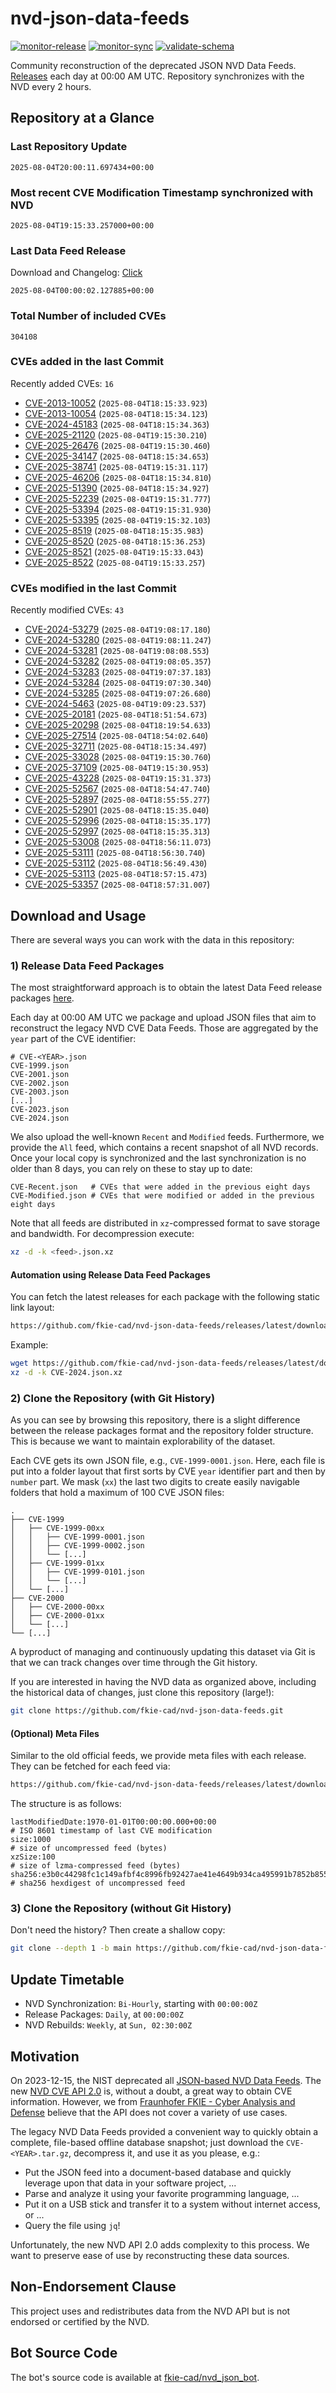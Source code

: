 # nvd-json-data-feeds

[![monitor-release](https://github.com/fkie-cad/nvd-json-data-feeds/actions/workflows/monitor_release.yml/badge.svg)](https://github.com/fkie-cad/nvd-json-data-feeds/actions/workflows/monitor_release.yml)
[![monitor-sync](https://github.com/fkie-cad/nvd-json-data-feeds/actions/workflows/monitor_sync.yml/badge.svg)](https://github.com/fkie-cad/nvd-json-data-feeds/actions/workflows/monitor_sync.yml)
[![validate-schema](https://github.com/fkie-cad/nvd-json-data-feeds/actions/workflows/validate_schema.yml/badge.svg)](https://github.com/fkie-cad/nvd-json-data-feeds/actions/workflows/validate_schema.yml)

Community reconstruction of the deprecated JSON NVD Data Feeds.
[Releases](https://github.com/fkie-cad/nvd-json-data-feeds/releases/latest) each day at 00:00 AM UTC.
Repository synchronizes with the NVD every 2 hours.

## Repository at a Glance

### Last Repository Update

```plain
2025-08-04T20:00:11.697434+00:00
```

### Most recent CVE Modification Timestamp synchronized with NVD

```plain
2025-08-04T19:15:33.257000+00:00
```

### Last Data Feed Release

Download and Changelog: [Click](https://github.com/fkie-cad/nvd-json-data-feeds/releases/latest)

```plain
2025-08-04T00:00:02.127885+00:00
```

### Total Number of included CVEs

```plain
304108
```

### CVEs added in the last Commit

Recently added CVEs: `16`

- [CVE-2013-10052](CVE-2013/CVE-2013-100xx/CVE-2013-10052.json) (`2025-08-04T18:15:33.923`)
- [CVE-2013-10054](CVE-2013/CVE-2013-100xx/CVE-2013-10054.json) (`2025-08-04T18:15:34.123`)
- [CVE-2024-45183](CVE-2024/CVE-2024-451xx/CVE-2024-45183.json) (`2025-08-04T18:15:34.363`)
- [CVE-2025-21120](CVE-2025/CVE-2025-211xx/CVE-2025-21120.json) (`2025-08-04T19:15:30.210`)
- [CVE-2025-26476](CVE-2025/CVE-2025-264xx/CVE-2025-26476.json) (`2025-08-04T19:15:30.460`)
- [CVE-2025-34147](CVE-2025/CVE-2025-341xx/CVE-2025-34147.json) (`2025-08-04T18:15:34.653`)
- [CVE-2025-38741](CVE-2025/CVE-2025-387xx/CVE-2025-38741.json) (`2025-08-04T19:15:31.117`)
- [CVE-2025-46206](CVE-2025/CVE-2025-462xx/CVE-2025-46206.json) (`2025-08-04T18:15:34.810`)
- [CVE-2025-51390](CVE-2025/CVE-2025-513xx/CVE-2025-51390.json) (`2025-08-04T18:15:34.927`)
- [CVE-2025-52239](CVE-2025/CVE-2025-522xx/CVE-2025-52239.json) (`2025-08-04T19:15:31.777`)
- [CVE-2025-53394](CVE-2025/CVE-2025-533xx/CVE-2025-53394.json) (`2025-08-04T19:15:31.930`)
- [CVE-2025-53395](CVE-2025/CVE-2025-533xx/CVE-2025-53395.json) (`2025-08-04T19:15:32.103`)
- [CVE-2025-8519](CVE-2025/CVE-2025-85xx/CVE-2025-8519.json) (`2025-08-04T18:15:35.983`)
- [CVE-2025-8520](CVE-2025/CVE-2025-85xx/CVE-2025-8520.json) (`2025-08-04T18:15:36.253`)
- [CVE-2025-8521](CVE-2025/CVE-2025-85xx/CVE-2025-8521.json) (`2025-08-04T19:15:33.043`)
- [CVE-2025-8522](CVE-2025/CVE-2025-85xx/CVE-2025-8522.json) (`2025-08-04T19:15:33.257`)


### CVEs modified in the last Commit

Recently modified CVEs: `43`

- [CVE-2024-53279](CVE-2024/CVE-2024-532xx/CVE-2024-53279.json) (`2025-08-04T19:08:17.180`)
- [CVE-2024-53280](CVE-2024/CVE-2024-532xx/CVE-2024-53280.json) (`2025-08-04T19:08:11.247`)
- [CVE-2024-53281](CVE-2024/CVE-2024-532xx/CVE-2024-53281.json) (`2025-08-04T19:08:08.553`)
- [CVE-2024-53282](CVE-2024/CVE-2024-532xx/CVE-2024-53282.json) (`2025-08-04T19:08:05.357`)
- [CVE-2024-53283](CVE-2024/CVE-2024-532xx/CVE-2024-53283.json) (`2025-08-04T19:07:37.183`)
- [CVE-2024-53284](CVE-2024/CVE-2024-532xx/CVE-2024-53284.json) (`2025-08-04T19:07:30.340`)
- [CVE-2024-53285](CVE-2024/CVE-2024-532xx/CVE-2024-53285.json) (`2025-08-04T19:07:26.680`)
- [CVE-2024-5463](CVE-2024/CVE-2024-54xx/CVE-2024-5463.json) (`2025-08-04T19:09:23.537`)
- [CVE-2025-20181](CVE-2025/CVE-2025-201xx/CVE-2025-20181.json) (`2025-08-04T18:51:54.673`)
- [CVE-2025-20298](CVE-2025/CVE-2025-202xx/CVE-2025-20298.json) (`2025-08-04T18:19:54.633`)
- [CVE-2025-27514](CVE-2025/CVE-2025-275xx/CVE-2025-27514.json) (`2025-08-04T18:54:02.640`)
- [CVE-2025-32711](CVE-2025/CVE-2025-327xx/CVE-2025-32711.json) (`2025-08-04T18:15:34.497`)
- [CVE-2025-33028](CVE-2025/CVE-2025-330xx/CVE-2025-33028.json) (`2025-08-04T19:15:30.760`)
- [CVE-2025-37109](CVE-2025/CVE-2025-371xx/CVE-2025-37109.json) (`2025-08-04T19:15:30.953`)
- [CVE-2025-43228](CVE-2025/CVE-2025-432xx/CVE-2025-43228.json) (`2025-08-04T19:15:31.373`)
- [CVE-2025-52567](CVE-2025/CVE-2025-525xx/CVE-2025-52567.json) (`2025-08-04T18:54:47.740`)
- [CVE-2025-52897](CVE-2025/CVE-2025-528xx/CVE-2025-52897.json) (`2025-08-04T18:55:55.277`)
- [CVE-2025-52901](CVE-2025/CVE-2025-529xx/CVE-2025-52901.json) (`2025-08-04T18:15:35.040`)
- [CVE-2025-52996](CVE-2025/CVE-2025-529xx/CVE-2025-52996.json) (`2025-08-04T18:15:35.177`)
- [CVE-2025-52997](CVE-2025/CVE-2025-529xx/CVE-2025-52997.json) (`2025-08-04T18:15:35.313`)
- [CVE-2025-53008](CVE-2025/CVE-2025-530xx/CVE-2025-53008.json) (`2025-08-04T18:56:11.073`)
- [CVE-2025-53111](CVE-2025/CVE-2025-531xx/CVE-2025-53111.json) (`2025-08-04T18:56:30.740`)
- [CVE-2025-53112](CVE-2025/CVE-2025-531xx/CVE-2025-53112.json) (`2025-08-04T18:56:49.430`)
- [CVE-2025-53113](CVE-2025/CVE-2025-531xx/CVE-2025-53113.json) (`2025-08-04T18:57:15.473`)
- [CVE-2025-53357](CVE-2025/CVE-2025-533xx/CVE-2025-53357.json) (`2025-08-04T18:57:31.007`)


## Download and Usage

There are several ways you can work with the data in this repository:

### 1) Release Data Feed Packages

The most straightforward approach is to obtain the latest Data Feed release packages [here](https://github.com/fkie-cad/nvd-json-data-feeds/releases/latest).

Each day at 00:00 AM UTC we package and upload JSON files that aim to reconstruct the legacy NVD CVE Data Feeds.
Those are aggregated by the `year` part of the CVE identifier:

```
# CVE-<YEAR>.json
CVE-1999.json
CVE-2001.json
CVE-2002.json
CVE-2003.json
[...]
CVE-2023.json
CVE-2024.json
```

We also upload the well-known `Recent` and `Modified` feeds.
Furthermore, we provide the `All` feed, which contains a recent snapshot of all NVD records.
Once your local copy is synchronized and the last synchronization is no older than 8 days, you can rely on these to stay up to date:

```plain
CVE-Recent.json   # CVEs that were added in the previous eight days
CVE-Modified.json # CVEs that were modified or added in the previous eight days
```

Note that all feeds are distributed in `xz`-compressed format to save storage and bandwidth.
For decompression execute:

```sh
xz -d -k <feed>.json.xz
```

#### Automation using Release Data Feed Packages

You can fetch the latest releases for each package with the following static link layout:

```sh
https://github.com/fkie-cad/nvd-json-data-feeds/releases/latest/download/CVE-<YEAR>.json.xz
```

Example:

```sh
wget https://github.com/fkie-cad/nvd-json-data-feeds/releases/latest/download/CVE-2024.json.xz
xz -d -k CVE-2024.json.xz
```

### 2) Clone the Repository (with Git History)

As you can see by browsing this repository, there is a slight difference between the release packages format and the repository folder structure.
This is because we want to maintain explorability of the dataset.

Each CVE gets its own JSON file, e.g., `CVE-1999-0001.json`.
Here, each file is put into a folder layout that first sorts by CVE `year` identifier part and then by `number` part.
We mask (`xx`) the last two digits to create easily navigable folders that hold a maximum of 100 CVE JSON files:

```plain
.
├── CVE-1999
│   ├── CVE-1999-00xx
│   │   ├── CVE-1999-0001.json
│   │   ├── CVE-1999-0002.json
│   │   └── [...]
│   ├── CVE-1999-01xx
│   │   ├── CVE-1999-0101.json
│   │   └── [...]
│   └── [...]
├── CVE-2000
│   ├── CVE-2000-00xx
│   ├── CVE-2000-01xx
│   └── [...]
└── [...]
```

A byproduct of managing and continuously updating this dataset via Git is that we can track changes over time through the Git history.

If you are interested in having the NVD data as organized above, including the historical data of changes, just clone this repository (large!):

```sh
git clone https://github.com/fkie-cad/nvd-json-data-feeds.git
```

#### (Optional) Meta Files

Similar to the old official feeds, we provide meta files with each release. They can be fetched for each feed via:

```sh
https://github.com/fkie-cad/nvd-json-data-feeds/releases/latest/download/CVE-<YEAR>.meta
```

The structure is as follows:

```plain
lastModifiedDate:1970-01-01T00:00:00.000+00:00                          # ISO 8601 timestamp of last CVE modification
size:1000                                                               # size of uncompressed feed (bytes)
xzSize:100                                                              # size of lzma-compressed feed (bytes)
sha256:e3b0c44298fc1c149afbf4c8996fb92427ae41e4649b934ca495991b7852b855 # sha256 hexdigest of uncompressed feed
```

### 3) Clone the Repository (without Git History)

Don't need the history? Then create a shallow copy:

```sh
git clone --depth 1 -b main https://github.com/fkie-cad/nvd-json-data-feeds.git
```


## Update Timetable

* NVD Synchronization: `Bi-Hourly`, starting with `00:00:00Z`
* Release Packages: `Daily`, at `00:00:00Z`
* NVD Rebuilds: `Weekly`, at `Sun, 02:30:00Z`


## Motivation

On 2023-12-15, the NIST deprecated all [JSON-based NVD Data Feeds](https://nvd.nist.gov/vuln/data-feeds#divRetirementBanner-1).
The new [NVD CVE API 2.0](https://nvd.nist.gov/developers/vulnerabilities) is, without a doubt, a great way to obtain CVE information.
However, we from [Fraunhofer FKIE - Cyber Analysis and Defense](https://www.fkie.fraunhofer.de/en/departments/cad.html) believe that the API does not cover a variety of use cases.

The legacy NVD Data Feeds provided a convenient way to quickly obtain a complete, file-based offline database snapshot; just download the `CVE-<YEAR>.tar.gz`, decompress it, and use it as you please, e.g.:

- Put the JSON feed into a document-based database and quickly leverage upon that data in your software project, ...
- Parse and analyze it using your favorite programming language, ...
- Put it on a USB stick and transfer it to a system without internet access, or ...
- Query the file using `jq`!

Unfortunately, the new NVD API 2.0 adds complexity to this process.
We want to preserve ease of use by reconstructing these data sources.

## Non-Endorsement Clause

This project uses and redistributes data from the NVD API but is not endorsed or certified by the NVD.

## Bot Source Code

The bot's source code is available at [fkie-cad/nvd\_json\_bot](https://github.com/fkie-cad/nvd_json_bot).